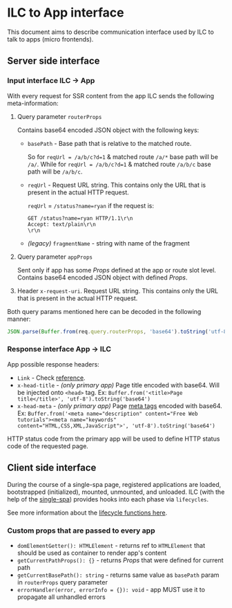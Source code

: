 # ILC to App interface

This document aims to describe communication interface used by ILC 
to talk to apps (micro frontends).

## Server side interface

### Input interface ILC -> App
With every request for SSR content from the app ILC sends the following meta-information:
1. Query parameter `routerProps`

   Contains base64 encoded JSON object with the following keys:
   * `basePath` - Base path that is relative to the matched route.
   
       So for `reqUrl = /a/b/c?d=1` & matched route `/a/*` base path will be `/a/`.
       While for `reqUrl = /a/b/c?d=1` & matched route `/a/b/c` base path will be `/a/b/c`.
   * `reqUrl` - Request URL string. This contains only the URL that is present in the actual HTTP request.
       
       `reqUrl` = `/status?name=ryan` if the request is:
       ```
       GET /status?name=ryan HTTP/1.1\r\n
       Accept: text/plain\r\n
       \r\n
       ```
   * _(legacy)_ `fragmentName` - string with name of the fragment
1. Query parameter `appProps`
  
   Sent only if app has some _Props_ defined at the app or route slot level.
   Contains base64 encoded JSON object with defined _Props_.
  
1. Header `x-request-uri`. Request URL string. This contains only the URL that is present in the actual HTTP request.

Both query params mentioned here can be decoded in the following manner:
```javascript
JSON.parse(Buffer.from(req.query.routerProps, 'base64').toString('utf-8'))
```

### Response interface App -> ILC

App possible response headers:

* `Link` - Check [reference](https://developer.mozilla.org/en-US/docs/Web/HTTP/Headers/Link).
* `x-head-title` - _(only primary app)_ Page title encoded with base64. Will be injected onto `<head>` tag.
Ex: `Buffer.from('<title>Page title</title>', 'utf-8').toString('base64')`
* `x-head-meta` - _(only primary app)_ Page [meta tags](https://www.w3schools.com/tags/tag_meta.asp) encoded with base64.
Ex: `Buffer.from('<meta name="description" content="Free Web tutorials"><meta name="keywords" content="HTML,CSS,XML,JavaScript">', 'utf-8').toString('base64')`

HTTP status code from the primary app will be used to define HTTP status code of the requested page.

## Client side interface

During the course of a single-spa page, registered applications are loaded, bootstrapped (initialized), mounted, unmounted, and unloaded. 
ILC (with the help of the [single-spa](https://single-spa.js.org/)) provides hooks into each phase via `lifecycles`.

See more information about the [lifecycle functions here](https://single-spa.js.org/docs/building-applications#lifecyle-props).

### Custom props that are passed to every app

* `domElementGetter(): HTMLElement` - returns ref to `HTMLElement` that should be used as container to render app's content
* `getCurrentPathProps(): {}` - returns _Props_ that were defined for current path
* `getCurrentBasePath(): string` - returns same value as `basePath` param in `routerProps` query parameter
* `errorHandler(error, errorInfo = {}): void` - app MUST use it to propagate all unhandled errors